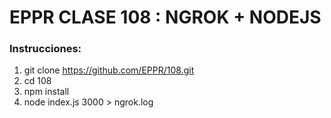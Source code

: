 # EPPR CLASE 108 : NGROK + NODEJS

### Instrucciones:

1. git clone https://github.com/EPPR/108.git
2. cd 108
3. npm install
4. node index.js 3000 > ngrok.log
